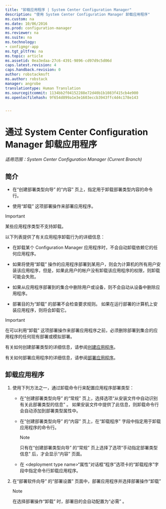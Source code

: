 ```yaml
---
title: "卸载应用程序 | System Center Configuration Manager"
description: "使用 System Center Configuration Manager 卸载应用程序"
ms.custom: na
ms.date: 10/06/2016
ms.prod: configuration-manager
ms.reviewer: na
ms.suite: na
ms.technology:
- configmgr-app
ms.tgt_pltfrm: na
ms.topic: article
ms.assetid: 0ea3edaa-27c6-4391-9896-cd97d9c5d06d
caps.latest.revision: 4
caps.handback.revision: 0
author: robstackmsft
ms.author: robstack
manager: angrobe
translationtype: Human Translation
ms.sourcegitcommit: 1134bb2f04152288e72d40b1b1083f415cb4e900
ms.openlocfilehash: 9f654d899a1e3e1603eccb3943ffc4d4c178e143


---
```

# <a name="uninstall-applications-with-system-center-configuration-manager"></a>通过 System Center Configuration Manager 卸载应用程序

*适用范围：System Center Configuration Manager (Current Branch)*


## <a name="introduction"></a>简介  
  
-   在“创建部署类型向导”  的“内容” 页上，指定用于卸载部署类型内容的命令行。  

-   使用“卸载” 这项部署操作来部署应用程序。  

> [!IMPORTANT]  
>  某些应用程序类型不支持卸载。  

 以下列表提供了有关应用程序卸载行为的详细信息：  

-   在卸载某个 Configuration Manager 应用程序时，不会自动卸载依赖它的任何应用程序。  

-   如果将使用“卸载”  操作的应用程序部署到某用户，则会为计算机的所有用户安装该应用程序，但是，如果此用户的帐户没有卸载该应用程序的权限，则卸载可能会失败。  

-   如果从应用程序部署到的集合中删除用户或设备，则不会自动从设备中删除应用程序。  

-   部署目的为“卸载”  的部署不会检查要求规则。 如果在运行部署的计算机上安装应用程序，则将会卸载它。  

> [!IMPORTANT]  
>  在可以利用“卸载” 这项部署操作来部署应用程序之前，必须删除部署到集合的应用程序的任何现有部署或模拟部署。  
  
 有关如何创建部署类型的详细信息，请参阅[创建应用程序](../../apps/deploy-use/create-applications.md)。  
  
 有关如何部署应用程序的详细信息，请参阅[部署应用程序](../../apps/deploy-use/deploy-applications.md)。  
  
## <a name="uninstall-an-application"></a>卸载应用程序  

1.  使用下列方法之一，通过卸载命令行来配置应用程序部署类型：  

    -   在“创建部署类型向导”  的“常规” 页上，选择选项“从安装文件中自动识别有关此部署类型的信息” 。 如果安装文件中提供了此信息，则卸载命令行会自动添加到部署类型属性中。  

    -   在“创建部署类型向导”  的“内容” 页上，在“卸载程序”  字段中指定用于卸载应用程序的命令行。  

        > [!NOTE]  
        >  只有在“创建部署类型向导”  的“常规”  页上选择了选项“手动指定部署类型信息”  后，才会显示“内容” 页面。  

    -   在 <deployment type name\>“属性”对话框“程序”选项卡的“卸载程序”字段中指定命令行卸载应用程序。  

2.  在“部署软件向导”  的“部署设置”  页面中，部署应用程序并选择部署操作“卸载”   

    > [!NOTE]  
    >  在选择部署操作“卸载” 时，部署目的会自动配置为“必需” 。  



<!--HONumber=Nov16_HO1-->


